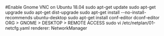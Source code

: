 #Enable Gnome VNC on Ubuntu 18.04
sudo apt-get update
sudo apt-get upgrade
sudo apt-get dist-upgrade
sudo apt-get install --no-install-recommends ubuntu-desktop
sudo apt-get install conf-editor
dconf-editor
ORG > GNOME > DESKTOP > REMOTE ACCESS
sudo vi /etc/netplan/01-netcfg.yaml
renderer: NetworkManager
